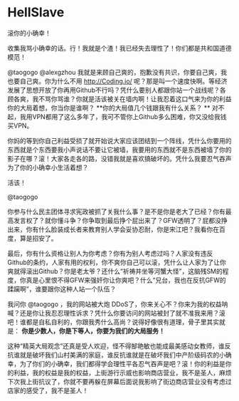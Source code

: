 # HellSlave
滚你的小确幸！

收集我骂小确幸的话。行！我就是个渣！我已经失去理性了！你们都是共和国道德模范！




@taogogo
@alexgzhou 
我就是来顾自己爽的，抱歉没有共识，你要自己爽，我也要自己爽。你为什么不用 http://Coding.io/ 呢？那是叫一个速度快啊。等经济发展了思想开放了你再用Github不行吗？凭什么要别人都跟你站一个战线呢？各顾各爽，我不骂你骂谁？你就是活该被关在墙内啊！让我忍着这口气来为你的利益你的大局着想，你当你是谁啊？ **你的大局值几个钱跟我有什么关系？ ** 对不起，我用VPN都用了这么多年了，我可不管你上Github多么困难，你又没给我钱买VPN。


你妈的等到你自己利益受损了就开始说大家应该团结到一个阵线，凭什么你要用的东西就是个东西要我小声说话不要让它被墙，我要用的东西就不是东西被墙了你的影子在哪？滚！大家各走各的路，没错我就是喜欢搞破坏的。凭什么我要忍气吞声为了你的小确幸小生活着想？

活该！






@taogogo

你参与什么民主团体寻求宪政被抓了关我什么事？是不是你是老大了已经？你有最高发言权了？就你懂斗争？你争取到最后挣个屁出来了？GFW透明了？屁都没挣出来，你有什么脸装成长者来教育别人学会妥协忍耐，你是宋江吧？我看你在百度，算是招安了。

最后，你有什么资格让别人为你考虑？你有为别人考虑过吗？人家没有违反Github的条约，人家有用的权利，你不爽你自己可以滚，凭什么让人家为了让你爽就得滚出Github？你是老太爷？还什么“祈祷并坐等河蟹大怪”，这脑残SM的程度，你真是心里恨不得GFW来强奸你让你爽吧？什么“兄台，我也在反抗GFW的蹂躏啊”，谁要跟你这种人站一个队伍？

我问你 @taogogo ，我的网站被大炮 DDoS了，你来关心不？你来为我的权益呐喊？还是你让我忍忍理性诉求？凭什么你要访问的网站被封了就不准我来用？滚吧！谁都是自私自利的，你跟我秀什么高尚？说得好像很有道理，骨子里其实就是： **你是少数人，你是下等人，你要为我们的大局服务！**

这种“精英大局观念”还真是受人欢迎，怪不得郜艳敏也能成最美感动女教师，谁反抗谁就是破坏我们山村美满的家庭，谁反抗谁就是在破坏我们中产阶级码农的小确幸，为了你们的小确幸，我们都得学会理性平各忍气吞声是吧？滚！你的利益是你的利益，我的权益是我的权益，上街游行示威也影响商店营业，我不是圣人，麻烦下次我上街抗议了，你就不要再躲在屏幕后面说我影响了街边商店营业没有考虑过店家的感受了，我不是圣人！








